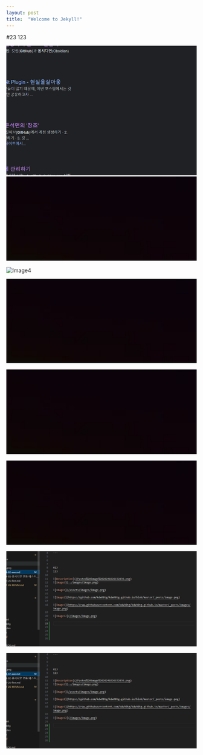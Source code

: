```yaml
---
layout: post
title:  "Welcome to Jekyll!"
---
```




#23
123

![Description](/Pasted%20image%2020240226152839.png)
![Image3](../images/image.png)

![Image4](/assets/images/image.png)

![Image2](https://github.com/kdw98tg/kdw98tg.github.io/blob/master/_posts/image.png)
 
![Image1](https://raw.githubusercontent.com/kdw98tg/kdw98tg.github.io/master/_posts/images/image.png)

![Image12](/images/image.png)


![fu](/images/2024-02-26-16-52-50.png)


![ck](../images/2024-02-26-16-56-36.png)